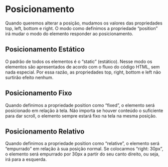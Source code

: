 <h1>Posicionamento</h1>
<p>Quando queremos alterar a posição, mudamos os valores das propriedades top, left, bottom e right. O modo como definimos a propriedade “position” irá mudar o modo do elemento responder ao posicionamento.</p>

<h2>Posicionamento Estático</h2>
<p>O padrão de todos os elementos é o “static” (estático). Nesse modo os elementos são apresentados de acordo com o fluxo do código HTML, sem nada especial. Por essa razão, as propriedades top, right, bottom e left não surtirão efeito nenhum.</p>

<h2>Posicionamento Fixo</h2>
<p>Quando definimos a propriedade position como “fixed”, o elemento será posicionado em relação à tela.
Não importa se houver conteúdo o suficiente para dar scroll, o elemento sempre estará fixo na tela na mesma posição.</p>

<h2>Posicionamento Relativo</h2>
<p>Quando definimos a propriedade position como “relative”, o elemento será “empurrado” em relação à sua posição normal.
Se colocarmos “right: 30px”, o elemento será empurrado por 30px a partir do seu canto direito, ou seja, irá para a esquerda.</p>

